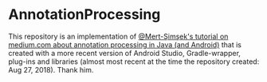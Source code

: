 # AnnotationProcessing
This repository is an implementation of 
[@Mert-Şimşek's tutorial on medium.com about annotation processing in Java (and Android)](https://medium.com/@iammert/annotation-processing-dont-repeat-yourself-generate-your-code-8425e60c6657)
that is created with a more recent version of Android Studio, Gradle-wrapper, plug-ins and libraries 
(almost most recent at the time the repository created: Aug 27, 2018). Thank him.

